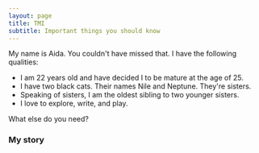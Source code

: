 ```yaml
---
layout: page
title: TMI
subtitle: Important things you should know 
---
```


My name is Aida. You couldn't have missed that. I have the following qualities:

- I am 22 years old and have decided I to be mature at the age of 25. 
- I have two black cats. Their names Nile and Neptune. They're sisters. 
- Speaking of sisters, I am the oldest sibling to two younger sisters. 
- I love to explore, write, and play. 

What else do you need?

### My story

